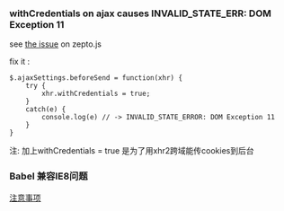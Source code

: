 ### withCredentials on ajax causes INVALID_STATE_ERR: DOM Exception 11

see [the issue](https://github.com/madrobby/zepto/pull/935) on zepto.js

fix it :

```
$.ajaxSettings.beforeSend = function(xhr) {
    try {
        xhr.withCredentials = true;
    }
    catch(e) {
        console.log(e) // -> INVALID_STATE_ERROR: DOM Exception 11
    }
}
```

注: 加上withCredentials = true 是为了用xhr2跨域能传cookies到后台


### Babel 兼容IE8问题

[注意事项](https://babeljs.io/docs/advanced/caveats/)
